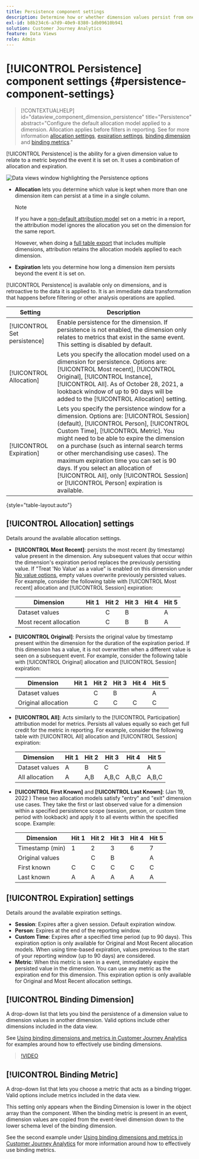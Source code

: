 ```yaml
---
title: Persistence component settings
description: Determine how or whether dimension values persist from one event to the next.
exl-id: b8b234c6-a7d9-40e9-8380-1db09610b941
solution: Customer Journey Analytics
feature: Data Views
role: Admin
---
```


# [!UICONTROL Persistence] component settings {#persistence-component-settings}

<!-- markdownlint-disable MD034 -->

>[!CONTEXTUALHELP]
>id="dataview_component_dimension_persistence"
>title="Persistence"
>abstract="Configure the default allocation model applied to a dimension. Allocation applies before filters in reporting. See for more information [allocation settings](/help/data-views/component-settings/persistence.md#allocation-settings), [expiration settings](/help/data-views/component-settings/persistence.md#expiration-settings), [binding dimension](/help/data-views/component-settings/persistence.md#binding-dimension) and [binding metrics](/help/data-views/component-settings/persistence.md#binding-metric)."

<!-- markdownlint-enable MD034 -->



[!UICONTROL Persistence] is the ability for a given dimension value to relate to a metric beyond the event it is set on. It uses a combination of allocation and expiration.

![Data views window highlighting the Persistence options](../assets/persistence.png)

* **Allocation** lets you determine which value is kept when more than one dimension item can persist at a time in a single column.

  >[!NOTE]
  >
  >If you have a [non-default attribution model](/help/data-views/component-settings/attribution.md) set on a metric in a report, the attribution model ignores the allocation you set on the dimension for the same report.
  >
  >However, when doing a [full table export](/help/analysis-workspace/export/export-cloud.md) that includes multiple dimensions, attribution retains the allocation models applied to each dimension.

* **Expiration** lets you determine how long a dimension item persists beyond the event it is set on.

[!UICONTROL Persistence] is available only on dimensions, and is retroactive to the data it is applied to. It is an immediate data transformation that happens before filtering or other analysis operations are applied.

| Setting | Description |
| --- | --- |
| [!UICONTROL Set persistence] | Enable persistence for the dimension. If persistence is not enabled, the dimension only relates to metrics that exist in the same event. This setting is disabled by default. |
| [!UICONTROL Allocation] | Lets you specify the allocation model used on a dimension for persistence. Options are: [!UICONTROL Most recent], [!UICONTROL Original], [!UICONTROL Instance], [!UICONTROL All]. As of October 28, 2021, a lookback window of up to 90 days will be added to the [!UICONTROL Allocation] setting. |
| [!UICONTROL Expiration] | Lets you specify the persistence window for a dimension. Options are: [!UICONTROL Session] (default), [!UICONTROL Person], [!UICONTROL Custom Time], [!UICONTROL Metric]. You might need to be able to expire the dimension on a purchase (such as internal search terms or other merchandising use cases). The maximum expiration time you can set is 90 days. If you select an allocation of [!UICONTROL All], only [!UICONTROL Session] or [!UICONTROL Person] expiration is available. |

{style="table-layout:auto"}

## [!UICONTROL Allocation] settings

Details around the available allocation settings.

* **[!UICONTROL Most Recent]**: persists the most recent (by timestamp) value present in the dimension. Any subsequent values that occur within the dimension's expiration period replaces the previously persisting value. If "Treat 'No Value' as a value" is enabled on this dimension under [No value options](no-value-options.md), empty values overwrite previously persisted values. For example, consider the following table with [!UICONTROL Most recent] allocation and [!UICONTROL Session] expiration:

  | Dimension | Hit 1 | Hit 2 | Hit 3 | Hit 4 | Hit 5 |
  | --- | --- | --- | --- | --- | --- |
  | Dataset values |  | C | B |  | A |
  | Most recent allocation |  | C | B | B | A |

* **[!UICONTROL Original]**: Persists the original value by timestamp present within the dimension for the duration of the expiration period. If this dimension has a value, it is not overwritten when a different value is seen on a subsequent event. For example, consider the following table with [!UICONTROL Original] allocation and [!UICONTROL Session] expiration:

  | Dimension | Hit 1 | Hit 2 | Hit 3 | Hit 4 | Hit 5 |
  | --- | --- | --- | --- | --- | --- |
  | Dataset values |  | C | B |  | A |
  | Original allocation |  | C | C | C | C |

* **[!UICONTROL All]**: Acts similarly to the [!UICONTROL Participation] attribution model for metrics. Persists all values equally so each get full credit for the metric in reporting. For example, consider the following table with [!UICONTROL All] allocation and [!UICONTROL Session] expiration:

  | Dimension | Hit 1 | Hit 2 | Hit 3 | Hit 4 | Hit 5 |
  | --- | --- | --- | --- | --- | --- |
  | Dataset values | A | B | C |  | A |
  | All allocation | A | A,B | A,B,C | A,B,C | A,B,C |

* **[!UICONTROL First Known]** and **[!UICONTROL Last Known]**: (Jan 19, 2022 ) These two allocation models satisfy "entry" and "exit" dimension use cases. They take the first or last observed value for a dimension within a specified persistence scope (session, person, or custom time period with lookback) and apply it to all events within the specified scope. Example:

  | Dimension | Hit 1 | Hit 2 | Hit 3 | Hit 4 | Hit 5 |
  | --- | --- | --- | --- | --- | --- |
  | Timestamp (min) | 1 | 2 | 3 | 6 | 7 |
  | Original values |  | C | B |  | A |
  | First known | C | C | C | C | C |
  | Last known | A | A | A | A | A |

## [!UICONTROL Expiration] settings

Details around the available expiration settings.

* **Session**: Expires after a given session. Default expiration window.
* **Person**: Expires at the end of the reporting window.
* **Custom Time**: Expires after a specified time period (up to 90 days). This expiration option is only available for Original and Most Recent allocation models. When using time-based expiration, values previous to the start of your reporting window (up to 90 days) are considered.
* **Metric**: When this metric is seen in a event, immediately expire the persisted value in the dimension. You can use any metric as the expiration end for this dimension. This expiration option is only available for Original and Most Recent allocation settings.

## [!UICONTROL Binding Dimension]

A drop-down list that lets you bind the persistence of a dimension value to dimension values in another dimension. Valid options include other dimensions included in the data view.

See [Using binding dimensions and metrics in Customer Journey Analytics](../../use-cases/data-views/binding-dimensions-metrics.md) for examples around how to effectively use binding dimensions.

>[!VIDEO](https://video.tv.adobe.com/v/342694/?quality=12)

## [!UICONTROL Binding Metric]

A drop-down list that lets you choose a metric that acts as a binding trigger. Valid options include metrics included in the data view.

This setting only appears when the Binding Dimension is lower in the object array than the component. When the binding metric is present in an event, dimension values are copied from the event-level dimension down to the lower schema level of the binding dimension.

See the second example under [Using binding dimensions and metrics in Customer Journey Analytics](../../use-cases/data-views/binding-dimensions-metrics.md) for more information around how to effectively use binding metrics.
